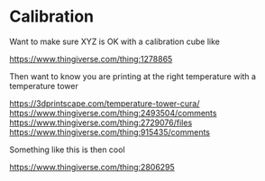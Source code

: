 # Calibration

Want to make sure XYZ is OK with a calibration cube like

https://www.thingiverse.com/thing:1278865

Then want to know you are printing at the right temperature with a temperature tower

https://3dprintscape.com/temperature-tower-cura/
https://www.thingiverse.com/thing:2493504/comments
https://www.thingiverse.com/thing:2729076/files
https://www.thingiverse.com/thing:915435/comments

Something like this is then cool

https://www.thingiverse.com/thing:2806295


















